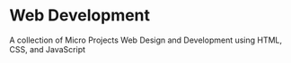 # Web Development
A collection of Micro Projects
Web Design and Development using HTML, CSS, and JavaScript
